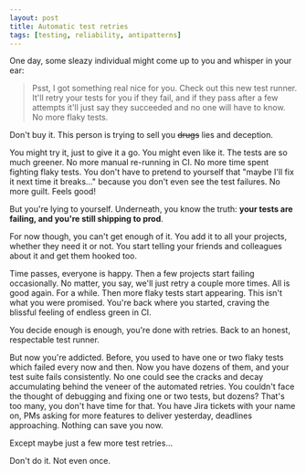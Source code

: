 ```yaml
---
layout: post
title: Automatic test retries
tags: [testing, reliability, antipatterns]
---
```


<!-- begin_excerpt -->
One day, some sleazy individual might come up to you and whisper in your ear:

> Psst, I got something real nice for you. Check out this new test runner. It'll retry your tests for you if they fail, and if they pass after a few attempts it'll just say they succeeded and no one will have to know. No more flaky tests.

Don't buy it. This person is trying to sell you ~~drugs~~ lies and deception.
<!-- end_excerpt -->

You might try it, just to give it a go. You might even like it. The tests are so much greener. No more manual re-running in CI. No more time spent fighting flaky tests. You don't have to pretend to yourself that "maybe I'll fix it next time it breaks..." because you don't even see the test failures. No more guilt. Feels good!

But you're lying to yourself. Underneath, you know the truth: **your tests are failing, and you're still shipping to prod**.

For now though, you can't get enough of it. You add it to all your projects, whether they need it or not. You start telling your friends and colleagues about it and get them hooked too.

Time passes, everyone is happy. Then a few projects start failing occasionally. No matter, you say, we'll just retry a couple more times. All is good again. For a while. Then more flaky tests start appearing. This isn't what you were promised. You're back where you started, craving the blissful feeling of endless green in CI.

You decide enough is enough, you're done with retries. Back to an honest, respectable test runner.

But now you're addicted. Before, you used to have one or two flaky tests which failed every now and then. Now you have dozens of them, and your test suite fails consistently. No one could see the cracks and decay accumulating behind the veneer of the automated retries. You couldn't face the thought of debugging and fixing one or two tests, but dozens? That's too many, you don't have time for that. You have Jira tickets with your name on, PMs asking for more features to deliver yesterday, deadlines approaching. Nothing can save you now.

Except maybe just a few more test retries...

Don't do it. Not even once.
